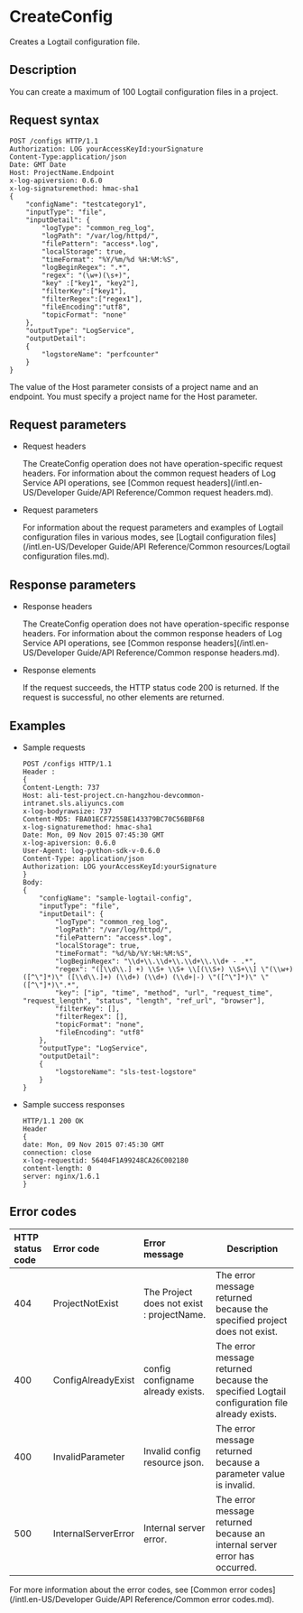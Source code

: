 # CreateConfig

Creates a Logtail configuration file.

## Description

You can create a maximum of 100 Logtail configuration files in a project.

## Request syntax

```
POST /configs HTTP/1.1
Authorization: LOG yourAccessKeyId:yourSignature 
Content-Type:application/json
Date: GMT Date
Host: ProjectName.Endpoint
x-log-apiversion: 0.6.0
x-log-signaturemethod: hmac-sha1
{
    "configName": "testcategory1",
    "inputType": "file",
    "inputDetail": {
        "logType": "common_reg_log",
        "logPath": "/var/log/httpd/",
        "filePattern": "access*.log",
        "localStorage": true,
        "timeFormat": "%Y/%m/%d %H:%M:%S",
        "logBeginRegex": ".*",
        "regex": "(\w+)(\s+)",
        "key" :["key1", "key2"],
        "filterKey":["key1"],
        "filterRegex":["regex1"],
        "fileEncoding":"utf8",
        "topicFormat": "none"
    },
    "outputType": "LogService",
    "outputDetail": 
    {
        "logstoreName": "perfcounter"
    }
}
```

The value of the Host parameter consists of a project name and an endpoint. You must specify a project name for the Host parameter.

## Request parameters

-   Request headers

    The CreateConfig operation does not have operation-specific request headers. For information about the common request headers of Log Service API operations, see [Common request headers](/intl.en-US/Developer Guide/API Reference/Common request headers.md).

-   Request parameters

    For information about the request parameters and examples of Logtail configuration files in various modes, see [Logtail configuration files](/intl.en-US/Developer Guide/API Reference/Common resources/Logtail configuration files.md).


## Response parameters

-   Response headers

    The CreateConfig operation does not have operation-specific response headers. For information about the common response headers of Log Service API operations, see [Common response headers](/intl.en-US/Developer Guide/API Reference/Common response headers.md).

-   Response elements

    If the request succeeds, the HTTP status code 200 is returned. If the request is successful, no other elements are returned.


## Examples

-   Sample requests

    ```
    POST /configs HTTP/1.1
    Header :
    {
    Content-Length: 737
    Host: ali-test-project.cn-hangzhou-devcommon-intranet.sls.aliyuncs.com 
    x-log-bodyrawsize: 737 
    Content-MD5: FBA01ECF7255BE143379BC70C56BBF68
    x-log-signaturemethod: hmac-sha1
    Date: Mon, 09 Nov 2015 07:45:30 GMT
    x-log-apiversion: 0.6.0
    User-Agent: log-python-sdk-v-0.6.0
    Content-Type: application/json
    Authorization: LOG yourAccessKeyId:yourSignature
    }
    Body:
    {
        "configName": "sample-logtail-config",
        "inputType": "file",
        "inputDetail": {
            "logType": "common_reg_log", 
            "logPath": "/var/log/httpd/",
            "filePattern": "access*.log",
            "localStorage": true, 
            "timeFormat": "%d/%b/%Y:%H:%M:%S", 
            "logBeginRegex": "\\d+\\.\\d+\\.\\d+\\.\\d+ - .*", 
            "regex": "([\\d\\.] +) \\S+ \\S+ \\[(\\S+) \\S+\\] \"(\\w+) ([^\"]*)\" ([\\d\\.]+) (\\d+) (\\d+) (\\d+|-) \"([^\"]*)\" \"([^\"]*)\".*", 
            "key": ["ip", "time", "method", "url", "request_time", "request_length", "status", "length", "ref_url", "browser"], 
            "filterKey": [], 
            "filterRegex": [],
            "topicFormat": "none", 
            "fileEncoding": "utf8"
        }, 
        "outputType": "LogService", 
        "outputDetail": 
        {
            "logstoreName": "sls-test-logstore"
        }
    }
    ```

-   Sample success responses

    ```
    HTTP/1.1 200 OK
    Header
    {
    date: Mon, 09 Nov 2015 07:45:30 GMT
    connection: close
    x-log-requestid: 56404F1A99248CA26C002180
    content-length: 0
    server: nginx/1.6.1
    }
    ```


## Error codes

|HTTP status code|Error code|Error message|Description|
|:---------------|:---------|:------------|-----------|
|404|ProjectNotExist|The Project does not exist : projectName.|The error message returned because the specified project does not exist.|
|400|ConfigAlreadyExist|config configname already exists.|The error message returned because the specified Logtail configuration file already exists.|
|400|InvalidParameter|Invalid config resource json.|The error message returned because a parameter value is invalid.|
|500|InternalServerError|Internal server error.|The error message returned because an internal server error has occurred.|

For more information about the error codes, see [Common error codes](/intl.en-US/Developer Guide/API Reference/Common error codes.md).

